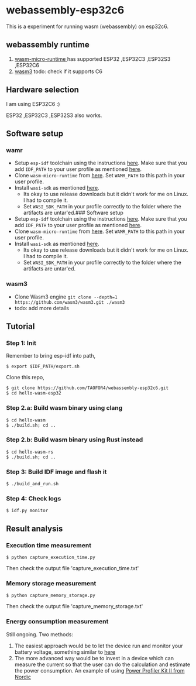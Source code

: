 # webassembly-esp32c6
This is a experiment for running wasm (webassembly) on esp32c6.

## webassembly runtime
1. [wasm-micro-runtime ](https://github.com/bytecodealliance/wasm-micro-runtime) has supported ESP32 ,ESP32C3 ,ESP32S3 ,ESP32C6
2. [wasm3](https://github.com/wasm3/wasm3/tree/main) todo: check if it supports C6

## Hardware selection
I am using ESP32C6 :)

ESP32 ,ESP32C3 ,ESP32S3 also works.

## Software setup

### wamr
- Setup `esp-idf` toolchain using the instructions [here](https://docs.espressif.com/projects/esp-idf/en/latest/esp32/get-started/linux-macos-setup.html). Make sure that you add `IDF_PATH` to your user profile as mentioned [here](https://docs.espressif.com/projects/esp-idf/en/v3.3.1/get-started/add-idf_path-to-profile.html).
- Clone `wasm-micro-runtime` from [here](https://github.com/bytecodealliance/wasm-micro-runtime). Set `WAMR_PATH` to this path in your user profile.
- Install `wasi-sdk` as mentioned [here](https://github.com/WebAssembly/wasi-sdk).
    - Its okay to use release downloads but it didn't work for me on Linux. I had to compile it.
    - Set `WASI_SDK_PATH` in your profile correctly to the folder where the artifacts are untar'ed.### Software setup
- Setup `esp-idf` toolchain using the instructions [here](https://docs.espressif.com/projects/esp-idf/en/latest/esp32/get-started/linux-macos-setup.html). Make sure that you add `IDF_PATH` to your user profile as mentioned [here](https://docs.espressif.com/projects/esp-idf/en/v3.3.1/get-started/add-idf_path-to-profile.html).
- Clone `wasm-micro-runtime` from [here](https://github.com/bytecodealliance/wasm-micro-runtime). Set `WAMR_PATH` to this path in your user profile.
- Install `wasi-sdk` as mentioned [here](https://github.com/WebAssembly/wasi-sdk).
    - Its okay to use release downloads but it didn't work for me on Linux. I had to compile it.
    - Set `WASI_SDK_PATH` in your profile correctly to the folder where the artifacts are untar'ed.

### wasm3
- Clone Wasm3 engine `git clone --depth=1 https://github.com/wasm3/wasm3.git ./wasm3`
- todo: add more details


## Tutorial


### Step 1: Init

Remember to bring esp-idf into path,
```
$ export $IDF_PATH/export.sh
```

Clone this repo,
```
$ git clone https://github.com/TAOFOR4/webassembly-esp32c6.git
$ cd hello-wasm-esp32
```

### Step 2.a: Build wasm binary using clang
```
$ cd hello-wasm
$ ./build.sh; cd ..
```

### Step 2.b: Build wasm binary using Rust instead
```
$ cd hello-wasm-rs
$ ./build.sh; cd ..
```

### Step 3: Build IDF image and flash it

```
$ ./build_and_run.sh
```

### Step 4: Check logs
```
$ idf.py monitor
```

## Result analysis

### Execution time measurement
```
$ python capture_execution_time.py
```
Then check the output file 'capture_execution_time.txt'

### Memory storage measurement
```
$ python capture_memory_storage.py
```
Then check the output file 'capture_memory_storage.txt'

### Energy consumption measurement

Still ongoing. Two methods:
1. The easiest approach would be to let the device run and monitor your battery voltage, something similar to [here](https://youtu.be/auiSyk2TEjE?list=PL7aXQYRxV3CyFQ91YNUJk4Hl6IIblR_CP)
2. The more advanced way would be to invest in a device which can measure the current so that the user can do the calculation and estimate the power consumption. An example of using [Power Profiler Kit II from Nordic](https://youtu.be/LUB8RWzzLWc?list=PLOZhYVJgDmNRMSsoeJaM2o1eCSjZr4ckF)

